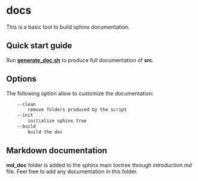 # docs

This is a basic tool to build sphinx documentation.

## Quick start guide

Run **[generate_doc.sh](generate_doc.sh)** to produce full documentation of **src**.

## Options

The following option allow to customize the documentation:

```bash
    --clean
        remove folders produced by the script
    --init
        initialize sphinx tree
    --build
        build the doc
```

## Markdown documentation

**md_doc** folder is added to the sphinx main toctree through *introduction.md* file. Feel free to add any documentation in this folder.
